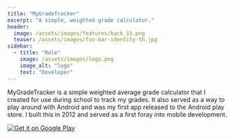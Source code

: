 ```yaml
---
title: "MyGradeTracker"
excerpt: "A simple, weighted grade calculator."
header:
  image: /assets/images/features/back_15.png
  teaser: /assets/images/foo-bar-identity-th.jpg
sidebar:
  - title: "Role"
    image: /assets/images/logo.png
    image_alt: "logo"
    text: "Developer"
---
```


MyGradeTracker is a simple weighted average grade calculator that I created for use during school to track my grades.  It also served as a way to play around with Android and was my first app released to the Android play store.  I built this in 2012 and served as a first foray into mobile development.

<a href="https://play.google.com/store/apps/details?id=big.bang.grade_tracker">
  <img alt="Get it on Google Play"
       src="https://developer.android.com/images/brand/en_generic_rgb_wo_45.png" />
</a>
